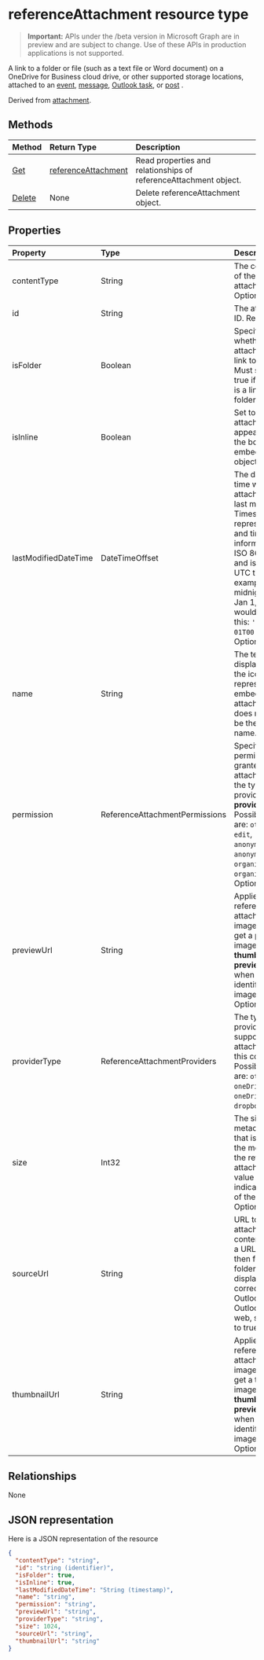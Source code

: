 # referenceAttachment resource type

> **Important:** APIs under the /beta version in Microsoft Graph are in preview and are subject to change. Use of these APIs in production applications is not supported.

A link to a folder or file (such as a text file or Word document) on a OneDrive for Business cloud drive, or other supported storage locations, attached to 
an [event](../resources/event.md), [message](../resources/message.md), [Outlook task](../resources/outlooktask.md), or [post](../resources/post.md) .

Derived from [attachment](attachment.md).

## Methods

| Method       | Return Type  |Description|
|:---------------|:--------|:----------|
|[Get](../api/attachment-get.md) | [referenceAttachment](referenceattachment.md) |Read properties and relationships of referenceAttachment object.|
|[Delete](../api/attachment-delete.md) | None |Delete referenceAttachment object. |

## Properties
| Property	   | Type	|Description|
|:---------------|:--------|:----------|
|contentType|String|The content type of the attachment. Optional.|
|id|String|The attachment ID.  Read-only.|
|isFolder|Boolean|Specifies whether the attachment is a link to a folder. Must set this to true if **sourceUrl** is a link to a folder. Optional.|
|isInline|Boolean|Set to true if the attachment appears inline in the body of the embedding object. Optional.|
|lastModifiedDateTime|DateTimeOffset|The date and time when the attachment was last modified. The Timestamp type represents date and time information using ISO 8601 format and is always in UTC time. For example, midnight UTC on Jan 1, 2014 would look like this: `'2014-01-01T00:00:00Z'`. Optional.|
|name|String|The text that is displayed below the icon representing the embedded attachment. This does not need to be the actual file name. Required.|
|permission|ReferenceAttachmentPermissions|Specifies the permissions granted for the attachment by the type of provider in **providerType**. Possible values are: `other`, `view`, `edit`, `anonymousView`, `anonymousEdit`, `organizationView`, `organizationEdit`. Optional.|
|previewUrl|String|Applies to only a reference attachment of an image - URL to get a preview image. Use **thumbnailUrl** and **previewUrl** only when **sourceUrl** identifies an image file. Optional.|
|providerType|ReferenceAttachmentProviders|The type of provider that supports an attachment of this contentType. Possible values are: `other`, `oneDriveBusiness`, `oneDriveConsumer`, `dropbox`. Optional.|
|size|Int32|The size of the metadata in bytes that is stored on the message for the reference attachment. This value does not indicate the size of the actual file. Optional.|
|sourceUrl|String|URL to get the attachment content. If this is a URL to a folder, then for the folder to be displayed correctly in Outlook or Outlook on the web, set **isFolder** to true. Required.|
|thumbnailUrl|String|Applies to only a reference attachment of an image - URL to get a thumbnail image. Use **thumbnailUrl** and **previewUrl** only when **sourceUrl** identifies an image file. Optional.|

## Relationships
None



## JSON representation

Here is a JSON representation of the resource

<!-- {
  "blockType": "resource",
  "optionalProperties": [

  ],
  "@odata.type": "microsoft.graph.referenceAttachment"
}-->

```json
{
  "contentType": "string",
  "id": "string (identifier)",
  "isFolder": true,
  "isInline": true,
  "lastModifiedDateTime": "String (timestamp)",
  "name": "string",
  "permission": "string",
  "previewUrl": "string",
  "providerType": "string",
  "size": 1024,
  "sourceUrl": "string",
  "thumbnailUrl": "string"
}

```

<!-- uuid: 8fcb5dbc-d5aa-4681-8e31-b001d5168d79
2015-10-25 14:57:30 UTC -->
<!-- {
  "type": "#page.annotation",
  "description": "referenceAttachment resource",
  "keywords": "",
  "section": "documentation",
  "tocPath": ""
}-->
